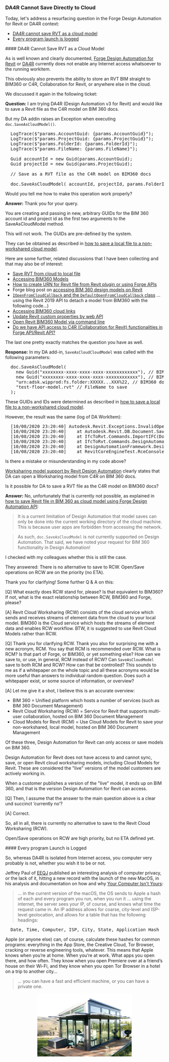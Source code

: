 <head>
<meta http-equiv="Content-Type" content="text/html; charset=utf-8">
<link rel="stylesheet" type="text/css" href="bc.css">
<script src="https://cdn.rawgit.com/google/code-prettify/master/loader/run_prettify.js" type="text/javascript"></script>
</head>

<!---

- 7580 [Error on Saving a RVT as the C4R model]
  save as cloud model does not work in DA
  
- How to save Revit file in BIM 360 as cloud model using Forge Design Automation API?
  https://stackoverflow.com/questions/62307069/how-to-save-revit-file-in-bim-360-as-cloud-model-using-forge-design-automation-a
  Q: Thank you. I thought the only limitations of Design Automation API is using Revit UI. The method `SaveAsCloudModel()` has nothing to do with Revit UI. So, is there a place where I can see all the methods that are not supported by Design Automation API?
  A: Known restrictions are documented here:
  Restrictions for the Forge Design Automation API
  https://forge.autodesk.com/en/docs/design-automation/v3/developers_guide/restrictions
  Design Automation API for Revit
  https://forge.autodesk.com/en/docs/design-automation/v3/developers_guide/restrictions/#design-automation-api-for-revit

twitter:

 the #RevitAPI @AutodeskForge @AutodeskRevit #bim #DynamoBim #ForgeDevCon 

Today, let's address a resurfacing question in the Forge Design Automation for Revit or DA4R context
&ndash; DA4R cannot save RVT as a cloud model
&ndash; Every program launch is logged...

linkedin:


#bim #DynamoBim #ForgeDevCon #Revit #API #IFC #SDK #AI #VisualStudio #Autodesk #AEC #adsk

the [Revit API discussion forum](http://forums.autodesk.com/t5/revit-api-forum/bd-p/160) thread

<center>
<img src="img/" alt="" title="" width="600"/>
<p style="font-size: 80%; font-style:italic"></p>
</center>

-->

### DA4R Cannot Save Directly to Cloud

Today, let's address a resurfacing question in the Forge Design Automation for Revit or DA4R context:

- [DA4R cannot save RVT as a cloud model](#2)
- [Every program launch is logged](#3)

####<a name="2"></a> DA4R Cannot Save RVT as a Cloud Model

As is well known and clearly documented,
[Forge Design Automation for Revit](https://forge.autodesk.com/api/design-automation-cover-page) or
[DA4R](https://thebuildingcoder.typepad.com/blog/about-the-author.html#5.55) currently
does not enable any Internet access whatsoever to the running workitem.

This obviously also prevents the ability to store an RVT BIM straight to BIM360 or C4R, Collaboration for Revit, or anywhere else in the cloud.

<!-- 
This issue came up quite a number of times already:

- [Do we have API access to C4R functionalities in Forge or Revit API?](https://stackoverflow.com/questions/58483626/do-we-have-api-access-to-c4rcollaboration-for-revit-functionalities-in-forge-a)
-->

We discussed it again in the following ticket:

**Question:** I am trying DA4R (Design Automation v3 for Revit) and would like to save a Revit file as the C4R model on BIM 360 docs.

But my DA addin raises an Exception when executing `doc.SaveAsCloudModel()`.

<pre class="code">
  LogTrace($"params.AccountGuid: {params.AccountGuid}");
  LogTrace($"params.ProjectGuid: {params.ProjectGuid}");
  LogTrace($"params.FolderId: {params.FolderId}");
  LogTrace($"params.FileName: {params.FileName}");
  
  Guid accountId = new Guid(params.AccountGuid);
  Guid projectId = new Guid(params.ProjectGuid);
  
  // Save as a RVT file as the C4R model on BIM360 docs
  
  doc.SaveAsCloudModel( accountId, projectId, params.FolderId, params.FileName );
</pre>

Would you tell me how to make this operation work properly?

**Answer:** Thank you for your query.

You are creating and passing in new, arbitrary GUIDs for the BIM 360 account id and project id as the first two arguments to the SaveAsCloudModel method.

This will not work. The GUIDs are pre-defined by the system.

They can be obtained as described
in [how to save a local file to a non-workshared cloud model](https://thebuildingcoder.typepad.com/blog/2020/04/revit-2021-cloud-model-api.html#4.5).

Here are some further, related discussions that I have been collecting and that may also be of interest:

- [Save RVT from cloud to local file](https://forums.autodesk.com/t5/revit-api-forum/doc-saveas-on-active-cloudmodel/m-p/9059906)
- [Accessing BIM360 Models](https://thebuildingcoder.typepad.com/blog/2018/12/forge-devcon-keynote-and-bim360-model-access.html#3)
- [How to create URN for Revit file from Revit plugin or using Forge APIs](https://stackoverflow.com/questions/53538382/how-to-create-urn-for-revit-file-from-revit-plugin-or-using-forge-apis)
- Forge blog post on [accessing BIM 360 design models on Revit](https://forge.autodesk.com/blog/accessing-bim-360-design-models-revit)
- [`IOpenFromCloudCallback` and the `DefaultOpenFromCloudCallback` class](https://thebuildingcoder.typepad.com/blog/2019/05/precast-api-and-cloud-open-callback.html#3) ... using the Revit 2019 API to detach a model from BIM360 with the following code...)
- [Accessing BIM360 cloud links](https://thebuildingcoder.typepad.com/blog/2019/06/accessing-bim360-cloud-links-thumbnail-and-dynamo.html#2)
- [Update Revit custom properties by web API](https://stackoverflow.com/questions/54788232/update-revit-custom-properties-by-web-api)
- [Open Revit BIM360 Model via command line](https://stackoverflow.com/questions/57806330/open-revit-bim360-model-via-command-line)
- [Do we have API access to C4R (Collaboration for Revit) functionalities in Forge API/Revit API?](https://stackoverflow.com/questions/58483626/do-we-have-api-access-to-c4rcollaboration-for-revit-functionalities-in-forge-a)

The last one pretty exactly matches the question you have as well.

**Response:** In my DA add-in, `SaveAsCloudCloudModel` was called with the following parameters:

<pre class="code">
  doc.SaveAsCloudModel(
    new Guid("xxxxxxxx-xxxx-xxxx-xxxx-xxxxxxxxxxxx"), // BIM360 docs AccountGUID
    new Guid("xxxxxxxx-xxxx-xxxx-xxxx-xxxxxxxxxxxx"), // BIM360 docs ProjectGUID
    "urn:adsk.wipprod:fs.folder:XXXXX...XXX%22, // BIM360 docs FolderID
    "test-floor-model.rvt" // FileName to save
  );
</pre>

These GUIDs and IDs were determined as described
in [how to save a local file to a non-workshared cloud model](https://thebuildingcoder.typepad.com/blog/2020/04/revit-2021-cloud-model-api.html#4.5).

However, the result was the same (log of DA WorkItem):

<pre>
  [10/08/2020 23:20:40] Autodesk.Revit.Exceptions.InvalidOperationException: Could not obtain entitlement server.
  [10/08/2020 23:20:40]    at Autodesk.Revit.DB.Document.SaveAsCloudModel(Guid accountId, Guid projectId, String folderId, String modelName)
  [10/08/2020 23:20:40]    at IfcToRvt.Commands.ImportIFC(Document doc)
  [10/08/2020 23:20:40]    at IfcToRvt.Commands.DesignAutomationBridge_DesignAutomationReadyEvent(Object sender, DesignAutomationReadyEventArgs e)
  [10/08/2020 23:20:40]    at DesignAutomationFramework.DesignAutomationBridge.RaiseDesignAutomationReadyEvent(DesignAutomationReadyEventArgs e)
  [10/08/2020 23:20:40]    at RevitCoreEngineTest.RceConsoleApplication.Program.UserMain(CommandLineArgs cl)
</pre>

Is there a mistake or misunderstanding in my code above?

[Worksharing model support by Revit Design Automation](https://forge.autodesk.com/blog/worksharing-model-support-revit-design-automation-0) clearly
states that DA can open a Worksharing model from C4R on BIM 360 docs.

Is it possible for DA to save a RVT file as the C4R model on BIM360 docs?

**Answer:** No, unfortunately that is currently not possible, as explained in [how to save Revit file in BIM 360 as cloud model using Forge Design Automation API](https://stackoverflow.com/questions/62307069/how-to-save-revit-file-in-bim-360-as-cloud-model-using-forge-design-automation-a):

> It is a current limitation of Design Automation that model saves can only be done into the current working directory of the cloud machine.
This is because user apps are forbidden from accessing the network.

> As such, `doc.SaveAsCloudModel` is not currently supported on Design Automation.
That said, we have noted your request for BIM 360 functionality in Design Automation!

I checked with my colleagues whether this is still the case.

They answered: There is no alternative to save to RCW.
Open/Save operations on RCW are on the priority (no ETA).

Thank you for clarifying!
Some further Q &amp; A on this:

[Q] What exactly does RCW stand for, please?
Is that equivalent to BIM360?
If not, what is the exact relationship between RCW, BIM360 and Forge, please? 

[A] Revit Cloud Worksharing (RCW) consists of the cloud service which sends and receives streams of element data from the cloud to your local model.
BIM360 is the Cloud service which hosts the streams of element data and enables RCW workflow.
BTW, it is suggested to use Revit Cloud Models rather than RCW.

[Q] Thank you for clarifying RCW.
Thank you also for surprising me with a new acronym, RCM.
You say that RCM is recommended over RCW.
What is RCM? Is that part of Forge, or BIM360, or yet something else?
How can we save to, or use, in general, RCM instead of RCW?
Can `SaveAsCloudModel` save to both RCM and RCW?
How can that be controlled?
This sounds to me as if a whitepaper on the whole topic and all these acronyms would be more useful than answers to individual random question.
Does such a whitepaper exist, or some source of information, or overview?

[A] Let me give it a shot, I believe this is an accurate overview:

- BIM 360 = Unified platform which hosts a number of services (such as BIM 360 Document Management)
- Revit Cloud Worksharing (RCW) = Service for Revit that supports multi-user collaboration, hosted on BIM 360 Document Management
- Cloud Models for Revit (RCM) = Use Cloud Models for Revit to save your non-workshared, local model, hosted on BIM 360 Document Management

Of these three, Design Automation for Revit can only access or save models on BIM 360.

Design Automation for Revit does not have access to and cannot sync, save, or open Revit cloud worksharing models, including Cloud Models for Revit.
These are considered the "live" versions of the model customers are actively working in.

When a customer publishes a version of the "live" model, it ends up on BIM 360, and that is the version Design Automation for Revit can access. 

[Q] Then, I assume that the answer to the main question above is a clear und succinct ‘currently no’?

[A] Correct.

So, all in all, there is currently no alternative to save to the Revit Cloud Worksharing (RCW).

Open/Save operations on RCW are high priority, but no ETA defined yet.

####<a name="3"></a> Every program Launch is Logged

So, whereas DA4R is isolated from Internet access, you computer very probably is not, whether you wish it to be or not.

Jeffrey Paul of [EEQJ](https://eeqj.com) published an interesting analysis of computer privacy, or the lack of it, hitting a new record with the launch of the new MacOS, in his analysis and documentation on how and 
why [Your Computer Isn't Yours](https://sneak.berlin/20201112/your-computer-isnt-yours):

> ... in the current version of the macOS, the OS sends to Apple a hash of each and every program you run, when you run it
> ... using the internet, the server sees your IP, of course, and knows what time the request came in.
An IP address allows for coarse, city-level and ISP-level geolocation, and allows for a table that has the following headings:
<pre>
  Date, Time, Computer, ISP, City, State, Application Hash
</pre>
Apple (or anyone else) can, of course, calculate these hashes for common programs: everything in the App Store, the Creative Cloud, Tor Browser, cracking or reverse engineering tools, whatever.
This means that Apple knows when you’re at home. When you’re at work. What apps you open there, and how often. They know when you open Premiere over at a friend’s house on their Wi-Fi, and they know when you open Tor Browser in a hotel on a trip to another city...

> ... you can have a fast and efficient machine, or you can have a private one.

<center>
<img src="img/transparent_tiny_house.jpg" alt="Transparent" title="Transparent" width="300"/> <!-- 600 -->
</center>
